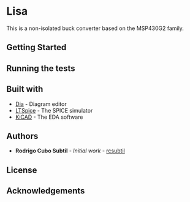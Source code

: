 # Lisa

This is a non-isolated buck converter based on the MSP430G2 family.

## Getting Started

## Running the tests

## Built with

* [Dia](http://dia-installer.de/) - Diagram editor
* [LTSpice](http://www.linear.com/designtools/software/#LTspice) - The SPICE simulator
* [KiCAD](http://kicad-pcb.org/) - The EDA software 

## Authors

* **Rodrigo Cubo Subtil** - *Initial work* - [rcsubtil](https://github.com/rcsubtil)

## License

## Acknowledgements



